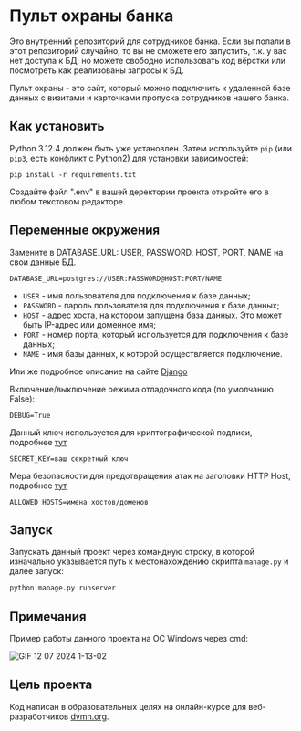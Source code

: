 # Пульт охраны банка

Это внутренний репозиторий для сотрудников банка. Если вы попали в этот репозиторий случайно, то вы не сможете его запустить, 
т.к. у вас нет доступа к БД, но можете свободно использовать код вёрстки или посмотреть как реализованы запросы к БД.

Пульт охраны - это сайт, который можно подключить к удаленной базе данных с визитами и карточками пропуска сотрудников нашего банка.
## Как установить
Python 3.12.4 должен быть уже установлен. 
Затем используйте `pip` (или `pip3`, есть конфликт с Python2) для установки зависимостей:
```
pip install -r requirements.txt
```
Создайте файл ".env" в вашей деректории проекта откройте его в любом текстовом редакторе.
## Переменные окружения
Замените в DATABASE_URL: USER, PASSWORD, HOST, PORT, NAME на свои данные БД.
```
DATABASE_URL=postgres://USER:PASSWORD@HOST:PORT/NAME
```
- `USER` - имя пользователя для подключения к базе данных;
- `PASSWORD` - пароль пользователя для подключения к базе данных;
- `HOST` - адрес хоста, на котором запущена база данных. Это может быть IP-адрес или доменное имя;
- `PORT` - номер порта, который используется для подключения к базе данных;
- `NAME` - имя базы данных, к которой осуществляется подключение.

Или же подробное описание на сайте [Django](https://docs.djangoproject.com/en/3.2/intro/tutorial02/#database-setup)

Включение/выключение режима отладочного кода (по умолчанию False):
```
DEBUG=True
```
Данный ключ используется для криптографической подписи, подробнее [тут](https://docs.djangoproject.com/en/3.2/ref/settings/#secret-key)
```
SECRET_KEY=ваш секретный ключ
```
Мера безопасности для предотвращения атак на заголовки HTTP Host, подробнее [тут](https://docs.djangoproject.com/en/3.1/ref/settings/#allowed-hosts)
```
ALLOWED_HOSTS=имена хостов/доменов
```
## Запуск
Запускать данный проект через командную строку, в которой изначально указывается путь к местонахождению скрипта `manage.py` и далее запуск:
``` cmd
python manage.py runserver
```
## Примечания
Пример работы данного проекта на ОС Windows через cmd:

![GIF 12 07 2024 1-13-02](https://github.com/user-attachments/assets/64bac1d6-fd92-42cc-baf4-9134c8d916f9)
## Цель проекта
Код написан в образовательных целях на онлайн-курсе для веб-разработчиков [dvmn.org](https://dvmn.org/).
